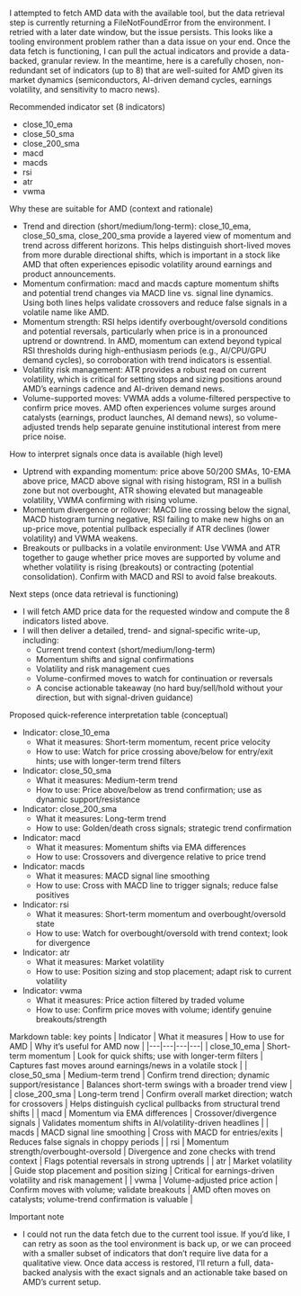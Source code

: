 I attempted to fetch AMD data with the available tool, but the data retrieval step is currently returning a FileNotFoundError from the environment. I retried with a later date window, but the issue persists. This looks like a tooling environment problem rather than a data issue on your end. Once the data fetch is functioning, I can pull the actual indicators and provide a data-backed, granular review. In the meantime, here is a carefully chosen, non-redundant set of indicators (up to 8) that are well-suited for AMD given its market dynamics (semiconductors, AI-driven demand cycles, earnings volatility, and sensitivity to macro news).

Recommended indicator set (8 indicators)
- close_10_ema
- close_50_sma
- close_200_sma
- macd
- macds
- rsi
- atr
- vwma

Why these are suitable for AMD (context and rationale)
- Trend and direction (short/medium/long-term): close_10_ema, close_50_sma, close_200_sma provide a layered view of momentum and trend across different horizons. This helps distinguish short-lived moves from more durable directional shifts, which is important in a stock like AMD that often experiences episodic volatility around earnings and product announcements.
- Momentum confirmation: macd and macds capture momentum shifts and potential trend changes via MACD line vs. signal line dynamics. Using both lines helps validate crossovers and reduce false signals in a volatile name like AMD.
- Momentum strength: RSI helps identify overbought/oversold conditions and potential reversals, particularly when price is in a pronounced uptrend or downtrend. In AMD, momentum can extend beyond typical RSI thresholds during high-enthusiasm periods (e.g., AI/CPU/GPU demand cycles), so corroboration with trend indicators is essential.
- Volatility risk management: ATR provides a robust read on current volatility, which is critical for setting stops and sizing positions around AMD’s earnings cadence and AI-driven demand news.
- Volume-supported moves: VWMA adds a volume-filtered perspective to confirm price moves. AMD often experiences volume surges around catalysts (earnings, product launches, AI demand news), so volume-adjusted trends help separate genuine institutional interest from mere price noise.

How to interpret signals once data is available (high level)
- Uptrend with expanding momentum: price above 50/200 SMAs, 10-EMA above price, MACD above signal with rising histogram, RSI in a bullish zone but not overbought, ATR showing elevated but manageable volatility, VWMA confirming with rising volume.
- Momentum divergence or rollover: MACD line crossing below the signal, MACD histogram turning negative, RSI failing to make new highs on an up-price move, potential pullback especially if ATR declines (lower volatility) and VWMA weakens.
- Breakouts or pullbacks in a volatile environment: Use VWMA and ATR together to gauge whether price moves are supported by volume and whether volatility is rising (breakouts) or contracting (potential consolidation). Confirm with MACD and RSI to avoid false breakouts.

Next steps (once data retrieval is functioning)
- I will fetch AMD price data for the requested window and compute the 8 indicators listed above.
- I will then deliver a detailed, trend- and signal-specific write-up, including:
  - Current trend context (short/medium/long-term)
  - Momentum shifts and signal confirmations
  - Volatility and risk management cues
  - Volume-confirmed moves to watch for continuation or reversals
  - A concise actionable takeaway (no hard buy/sell/hold without your direction, but with signal-driven guidance)

Proposed quick-reference interpretation table (conceptual)
- Indicator: close_10_ema
  - What it measures: Short-term momentum, recent price velocity
  - How to use: Watch for price crossing above/below for entry/exit hints; use with longer-term trend filters
- Indicator: close_50_sma
  - What it measures: Medium-term trend
  - How to use: Price above/below as trend confirmation; use as dynamic support/resistance
- Indicator: close_200_sma
  - What it measures: Long-term trend
  - How to use: Golden/death cross signals; strategic trend confirmation
- Indicator: macd
  - What it measures: Momentum shifts via EMA differences
  - How to use: Crossovers and divergence relative to price trend
- Indicator: macds
  - What it measures: MACD signal line smoothing
  - How to use: Cross with MACD line to trigger signals; reduce false positives
- Indicator: rsi
  - What it measures: Short-term momentum and overbought/oversold state
  - How to use: Watch for overbought/oversold with trend context; look for divergence
- Indicator: atr
  - What it measures: Market volatility
  - How to use: Position sizing and stop placement; adapt risk to current volatility
- Indicator: vwma
  - What it measures: Price action filtered by traded volume
  - How to use: Confirm price moves with volume; identify genuine breakouts/strength

Markdown table: key points
| Indicator | What it measures | How to use for AMD | Why it’s useful for AMD now |
|---|---|---|---|
| close_10_ema | Short-term momentum | Look for quick shifts; use with longer-term filters | Captures fast moves around earnings/news in a volatile stock |
| close_50_sma | Medium-term trend | Confirm trend direction; dynamic support/resistance | Balances short-term swings with a broader trend view |
| close_200_sma | Long-term trend | Confirm overall market direction; watch for crossovers | Helps distinguish cyclical pullbacks from structural trend shifts |
| macd | Momentum via EMA differences | Crossover/divergence signals | Validates momentum shifts in AI/volatility-driven headlines |
| macds | MACD signal line smoothing | Cross with MACD for entries/exits | Reduces false signals in choppy periods |
| rsi | Momentum strength/overbought-oversold | Divergence and zone checks with trend context | Flags potential reversals in strong uptrends |
| atr | Market volatility | Guide stop placement and position sizing | Critical for earnings-driven volatility and risk management |
| vwma | Volume-adjusted price action | Confirm moves with volume; validate breakouts | AMD often moves on catalysts; volume-trend confirmation is valuable |

Important note
- I could not run the data fetch due to the current tool issue. If you’d like, I can retry as soon as the tool environment is back up, or we can proceed with a smaller subset of indicators that don’t require live data for a qualitative view. Once data access is restored, I’ll return a full, data-backed analysis with the exact signals and an actionable take based on AMD’s current setup.